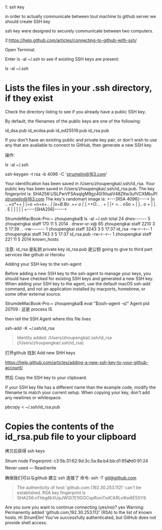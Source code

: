 
1: ssh key

in order to actually communicate between tout machine to github server we should create SSH key

ssh key were designed to securely communicate between two computers.

2:https://help.github.com/articles/connecting-to-github-with-ssh/


Open Terminal.

Enter ls -al ~/.ssh to see if existing SSH keys are present:

ls -al ~/.ssh
# Lists the files in your .ssh directory, if they exist
Check the directory listing to see if you already have a public SSH key.

By default, the filenames of the public keys are one of the following:

id_dsa.pub
id_ecdsa.pub
id_ed25519.pub
id_rsa.pub

If you don't have an existing public and private key pair,
or don't wish to use any that are available to connect to GitHub, then generate a new SSH key.


操作:

ls -al ~/.ssh

ssh-keygen -t rsa -b 4096 -C 'strumelin@163.com'

Your identification has been saved in /Users/zhoupengkai/.ssh/id_rsa.
Your public key has been saved in /Users/zhoupengkai/.ssh/id_rsa.pub.
The key fingerprint is:
SHA256:USLPwVFSAsqIgM9gz40i1tIsalV48ZKw3ufVCXMbuPI strumelin@163.com
The key's randomart image is:
+---[RSA 4096]----+
|o  ...+o*++      |
|+o +o+o+.*.      |
|o+B.Bo .++ o     |
|.=+O...  .* +    |
|+ =. . oSo +     |
|..    o +        |
|.      . E       |
|                 |
|                 |
+----[SHA256]-----+


StrumdeMacBook-Pro:~ zhoupengkai$ ls -al ~/.ssh
total 24
drwx------   5 zhoupengkai  staff   170 11  5  2014 .
drwxr-xr-x@ 65 zhoupengkai  staff  2210  3  5 17:39 ..
-rw-------   1 zhoupengkai  staff  3243  3  5 17:37 id_rsa
-rw-r--r--   1 zhoupengkai  staff   743  3  5 17:37 id_rsa.pub
-rw-r--r--   1 zhoupengkai  staff   221 11  5  2014 known_hosts

注意:  id_rsa  是私钥 private key
       id_rsa.pub 是公钥  going to give to third part services like github or Heroku


 Adding your SSH key to the ssh-agent

 Before adding a new SSH key to the ssh-agent to manage your keys,
 you should have checked for existing SSH keys and generated a new SSH key.
 When adding your SSH key to the agent, use the default macOS ssh-add command,
 and not an application installed by macports, homebrew, or some other external source.

  StrumdeMacBook-Pro:~ zhoupengkai$ eval "$(ssh-agent -s)"
 Agent pid 20709   : 这是 process IS

 then tell the SSH Agent where this file lives

 ssh-add -K ~/.ssh/id_rsa
> Identity added: /Users/zhoupengkai/.ssh/id_rsa (/Users/zhoupengkai/.ssh/id_rsa)


打开github  找到 Add new SHH keys

https://help.github.com/articles/adding-a-new-ssh-key-to-your-github-account/


然后 Copy the SSH key to your clipboard.

If your SSH key file has a different name than the example code, modify the filename to match your current setup. When copying your key, don't add any newlines or whitespace.

pbcopy < ~/.ssh/id_rsa.pub
# Copies the contents of the id_rsa.pub file to your clipboard

拷贝后获得 ssh keys

Strum node
Fingerprint: c3:5b:31:62:9d:3c:5a:8a:b4:bb:d1:95:cd:d0:91:24
Never used — Read/write


确保我们可以与github  建立 ssh 连接了
命令: ssh -T git@github.com
>The authenticity of host 'github.com (192.30.253.112)' can't be established.
 RSA key fingerprint is SHA256:nThbg6kXUpJWGl7E1IGOCspRomTxdCARLviKw6E5SY8.

Are you sure you want to continue connecting (yes/no)? yes
Warning: Permanently added 'github.com,192.30.253.112' (RSA) to the list of known hosts.
Hi StrumElin! You've successfully authenticated, but GitHub does not provide shell access.

